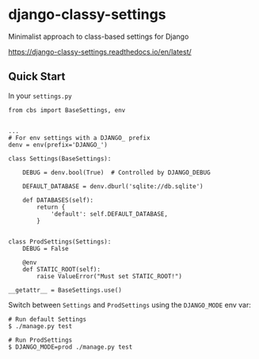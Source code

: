django-classy-settings
======================

Minimalist approach to class-based settings for Django

https://django-classy-settings.readthedocs.io/en/latest/


Quick Start
-----------

In your `settings.py`

    from cbs import BaseSettings, env


    ...
    # For env settings with a DJANGO_ prefix
    denv = env(prefix='DJANGO_')

    class Settings(BaseSettings):

        DEBUG = denv.bool(True)  # Controlled by DJANGO_DEBUG

        DEFAULT_DATABASE = denv.dburl('sqlite://db.sqlite')

        def DATABASES(self):
            return {
                'default': self.DEFAULT_DATABASE,
            }


    class ProdSettings(Settings):
        DEBUG = False

        @env
        def STATIC_ROOT(self):
            raise ValueError("Must set STATIC_ROOT!")

    __getattr__ = BaseSettings.use()


Switch between ``Settings`` and ``ProdSettings`` using the ``DJANGO_MODE`` env var:

    # Run default Settings
    $ ./manage.py test

    # Run ProdSettings
    $ DJANGO_MODE=prod ./manage.py test
